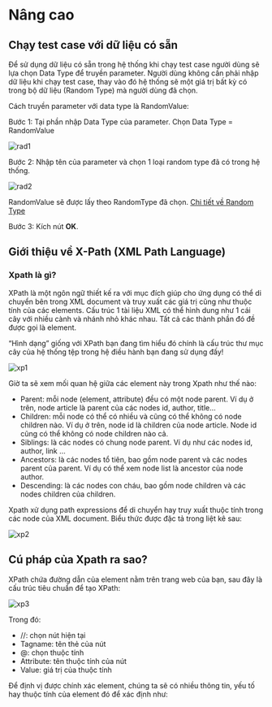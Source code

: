 # Nâng cao

## Chạy test case với dữ liệu có sẵn

Để sử dụng dữ liệu có sẵn trong hệ thống khi chạy test case người dùng sẽ lựa chọn Data Type để truyền parameter. Người dùng không cần phải nhập dữ liệu khi chạy test case, thay vào đó hệ thống sẽ một giá trị bất kỳ có trong bộ dữ liệu (Random Type) mà người dùng đã chọn.

Cách truyền parameter với data type là RandomValue:

Bước 1:	Tại phần nhập Data Type của parameter. Chọn Data Type = RandomValue

![rad1](/test-framework-api/guest/doc-file/doc-file/a8a2bb49-a352-4026-86a7-1a460858c242/rad1.png)

Bước 2:	Nhập tên của parameter và chọn 1 loại random type đã có trong hệ thống. 

![rad2](/test-framework-api/guest/doc-file/doc-file/ba77411a-9254-4bdc-903e-21c5ebf4346b/rad2.png)

RandomValue sẽ được lấy theo RandomType đã chọn. [Chi tiết về Random Type](/test-framework-api/guest/doc-file/doc-file/03aa9ed7-eb1f-4362-8146-b1fabde3b705/link.png)

Bước 3:	Kích nút **OK**.







## Giới thiệu về X-Path (XML Path Language)

### Xpath là gì?

XPath là một ngôn ngữ thiết kế ra với mục đích giúp cho ứng dụng có thể di chuyển bên trong XML document và truy xuất các giá trị cũng như thuộc tính của các elements. Cấu trúc 1 tài liệu XML có thể hình dung như 1 cái cây với nhiều cành và nhánh nhỏ khác nhau. Tất cả các thành phần đó đề được gọi là element. 

“Hình dạng” giống với XPath bạn đang tìm hiểu đó chính là cấu trúc thư mục cây của hệ thống tệp trong hệ điều hành bạn đang sử dụng đấy!

![xp1](/test-framework-api/guest/doc-file/doc-file/7ed0144f-21e4-467d-b9d8-6c560f809e7e/xp1.png)

Giờ ta sẽ xem mối quan hệ giữa các element này trong Xpath như thế nào:

- Parent: mỗi node (element, attribute) đều có một node parent. Ví dụ ở trên, node article là parent của các nodes id, author, title…
- Children: mỗi node có thể có nhiều và cũng có thể không có node children nào. Ví dụ ở trên, node id là children của node article. Node id cũng có thể không có node children nào cả.
- Siblings: là các nodes có chung node parent. Ví dụ như các nodes id, author, link …
- Ancestors: là các nodes tổ tiên, bao gồm node parent và các nodes parent của parent. Ví dụ có thể xem node list là ancestor của node author.
- Descending: là các nodes con cháu, bao gồm node children và các nodes children của children.
  
Xpath xử dụng path expressions để di chuyển hay truy xuất thuộc tính trong các node của XML document. Biểu thức được đặc tả trong liệt kê sau:

![xp2](/test-framework-api/guest/doc-file/doc-file/83ebe71f-8444-499b-b29c-67b8bd8b7131/xp2.png)

## Cú pháp của Xpath ra sao?

XPath chứa đường dẫn của element nằm trên trang web của bạn, sau đây là cấu trúc tiêu chuẩn để tạo XPath:

![xp3](/test-framework-api/guest/doc-file/doc-file/016a046b-b633-4161-87b2-0576616049a6/xp3.png)

Trong đó:
- //: chọn nút hiện tại
- Tagname: tên thẻ của nút
- @: chọn thuộc tính
- Attribute: tên thuộc tính của nút
- Value: giá trị của thuộc tính

Để định vị được chính xác element, chúng ta sẽ có nhiều thông tin, yếu tố hay thuộc tính của element đó để xác định như:





